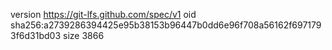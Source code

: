 version https://git-lfs.github.com/spec/v1
oid sha256:a2739286394425e95b38153b96447b0dd6e96f708a56162f6971793f6d31bd03
size 3866
